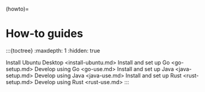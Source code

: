 (howto)=

# How-to guides

:::{toctree}
:maxdepth: 1
:hidden: true


Install Ubuntu Desktop <install-ubuntu.md>
Install and set up Go <go-setup.md>
Develop using Go <go-use.md>
Install and set up Java <java-setup.md>
Develop using Java <java-use.md>
Install and set up Rust <rust-setup.md>
Develop using Rust <rust-use.md>
:::
